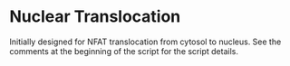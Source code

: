 # Nuclear Translocation
Initially designed for NFAT translocation from cytosol to nucleus.
See the comments at the beginning of the script for the script details.
